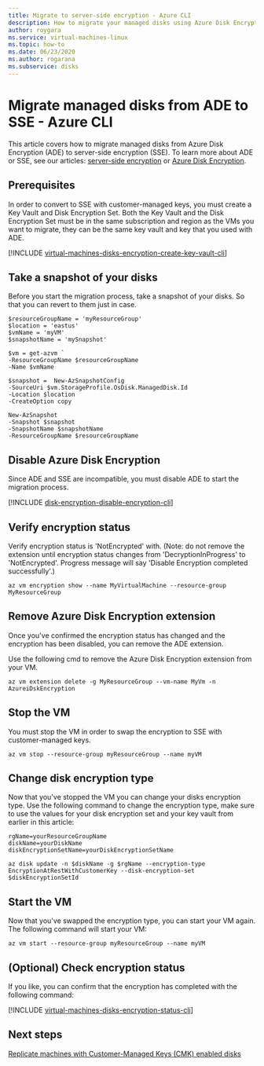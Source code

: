 ```yaml
---
title: Migrate to server-side encryption - Azure CLI
description: How to migrate your managed disks using Azure Disk Encryption to server-side encryption using the Azure CLI.
author: roygara
ms.service: virtual-machines-linux
ms.topic: how-to
ms.date: 06/23/2020
ms.author: rogarana
ms.subservice: disks
---
```


# Migrate managed disks from ADE to SSE - Azure CLI

This article covers how to migrate managed disks from Azure Disk Encryption (ADE) to server-side encryption (SSE). To learn more about ADE or SSE, see our articles: [server-side encryption](disk-encryption.md) or [Azure Disk Encryption](disk-encryption-overview.md).

## Prerequisites

In order to convert to SSE with customer-managed keys, you must create a Key Vault and Disk Encryption Set. Both the Key Vault and the Disk Encryption Set must be in the same subscription and region as the VMs you want to migrate, they can be the same key vault and key that you used with ADE.

[!INCLUDE [virtual-machines-disks-encryption-create-key-vault-cli](../../../includes/virtual-machines-disks-encryption-create-key-vault-cli.md)]


## Take a snapshot of your disks

Before you start the migration process, take a snapshot of your disks. So that you can revert to them just in case.

```azurecli
$resourceGroupName = 'myResourceGroup' 
$location = 'eastus' 
$vmName = 'myVM'
$snapshotName = 'mySnapshot'

$vm = get-azvm `
-ResourceGroupName $resourceGroupName 
-Name $vmName

$snapshot =  New-AzSnapshotConfig 
-SourceUri $vm.StorageProfile.OsDisk.ManagedDisk.Id 
-Location $location 
-CreateOption copy

New-AzSnapshot 
-Snapshot $snapshot 
-SnapshotName $snapshotName 
-ResourceGroupName $resourceGroupName
```


## Disable Azure Disk Encryption

Since ADE and SSE are incompatible, you must disable ADE to start the migration process.

[!INCLUDE [disk-encryption-disable-encryption-cli](../../../includes/disk-encryption-disable-encryption-cli.md)]

## Verify encryption status

Verify encryption status is 'NotEncrypted' with. (Note: do not remove the extension until encryption status changes from 'DecryptionInProgress' to 'NotEncrypted'. Progress message will say 'Disable Encryption completed successfully'.)

```azurecli
az vm encryption show --name MyVirtualMachine --resource-group MyResourceGroup
```


## Remove Azure Disk Encryption extension 

Once you've confirmed the encryption status has changed and the encryption has been disabled, you can remove the ADE extension.

Use the following cmd to remove the Azure Disk Encryption extension from your VM.

```azurecli
az vm extension delete -g MyResourceGroup --vm-name MyVm -n AzureiDskEncryption
```


## Stop the VM

You must stop the VM in order to swap the encryption to SSE with customer-managed keys.

```azurecli
az vm stop --resource-group myResourceGroup --name myVM
```

## Change disk encryption type

Now that you've stopped the VM you can change your disks encryption type. Use the following command to change the encryption type, make sure to use the values for your disk encryption set and your key vault from earlier in this article:

```azurecli
rgName=yourResourceGroupName
diskName=yourDiskName
diskEncryptionSetName=yourDiskEncryptionSetName
 
az disk update -n $diskName -g $rgName --encryption-type EncryptionAtRestWithCustomerKey --disk-encryption-set $diskEncryptionSetId
```

## Start the VM

Now that you've swapped the encryption type, you can start your VM again. The following command will start your VM:

```azurecli
az vm start --resource-group myResourceGroup --name myVM
```

## (Optional) Check encryption status

If you like, you can confirm that the encryption has completed with the following command:

[!INCLUDE [virtual-machines-disks-encryption-status-cli](../../../includes/virtual-machines-disks-encryption-status-cli.md)]

## Next steps

[Replicate machines with Customer-Managed Keys (CMK) enabled disks](../../site-recovery/azure-to-azure-how-to-enable-replication-cmk-disks.md)